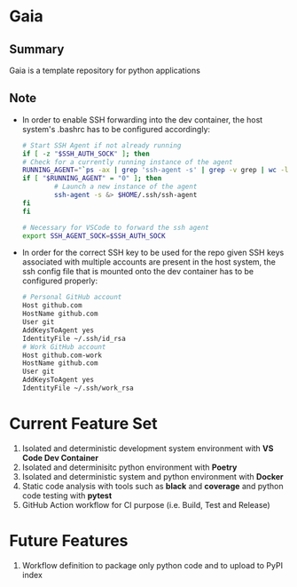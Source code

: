 # Gaia

## Summary
Gaia is a template repository for python applications

## Note

* In order to enable SSH forwarding into the dev container, the host system's .bashrc has to be configured accordingly:

    ```sh
    # Start SSH Agent if not already running
    if [ -z "$SSH_AUTH_SOCK" ]; then
    # Check for a currently running instance of the agent
    RUNNING_AGENT="`ps -ax | grep 'ssh-agent -s' | grep -v grep | wc -l | tr -d '[:space:]'`"
    if [ "$RUNNING_AGENT" = "0" ]; then
            # Launch a new instance of the agent
            ssh-agent -s &> $HOME/.ssh/ssh-agent
    fi                                                                                                                                eval `cat $HOME/.ssh/ssh-agent` > /dev/null
    fi

    # Necessary for VSCode to forward the ssh agent
    export SSH_AGENT_SOCK=$SSH_AUTH_SOCK
    ```

* In order for the correct SSH key to be used for the repo given SSH keys associated with multiple accounts are present in the host system, the ssh config file that is mounted onto the dev container has to be configured properly:

    ```sh
    # Personal GitHub account
    Host github.com
    HostName github.com
    User git
    AddKeysToAgent yes
    IdentityFile ~/.ssh/id_rsa
    # Work GitHub account
    Host github.com-work
    HostName github.com
    User git
    AddKeysToAgent yes
    IdentityFile ~/.ssh/work_rsa
    ```

# Current Feature Set

1. Isolated and deterministic development system environment with **VS Code Dev Container**
2. Isolated and determinisitc python environment with **Poetry**
3. Isolated and deterministic system and python environment with **Docker**
4. Static code analysis with tools such as **black** and **coverage** and python code testing with **pytest**
5. GitHub Action workflow for CI purpose (i.e. Build, Test and Release)

# Future Features
1. Workflow definition to package only python code and to upload to PyPI index
